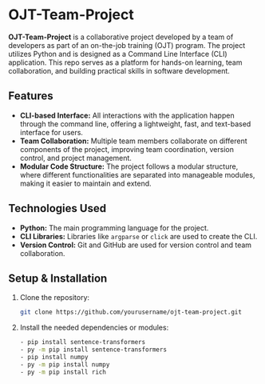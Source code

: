 
# OJT-Team-Project

**OJT-Team-Project** is a collaborative project developed by a team of developers as part of an on-the-job training (OJT) program. The project utilizes Python and is designed as a Command Line Interface (CLI) application. This repo serves as a platform for hands-on learning, team collaboration, and building practical skills in software development.

## Features

- **CLI-based Interface:** All interactions with the application happen through the command line, offering a lightweight, fast, and text-based interface for users.
- **Team Collaboration:** Multiple team members collaborate on different components of the project, improving team coordination, version control, and project management.
- **Modular Code Structure:** The project follows a modular structure, where different functionalities are separated into manageable modules, making it easier to maintain and extend.

## Technologies Used

- **Python:** The main programming language for the project.
- **CLI Libraries:** Libraries like `argparse` or `click` are used to create the CLI.
- **Version Control:** Git and GitHub are used for version control and team collaboration.

## Setup & Installation

1. Clone the repository:
   ```bash
   git clone https://github.com/yourusername/ojt-team-project.git
2. Install the needed dependencies or modules:
   ```bash
   - pip install sentence-transformers
   - py -m pip install sentence-transformers
   - pip install numpy
   - py -m pip install numpy
   - py -m pip install rich
